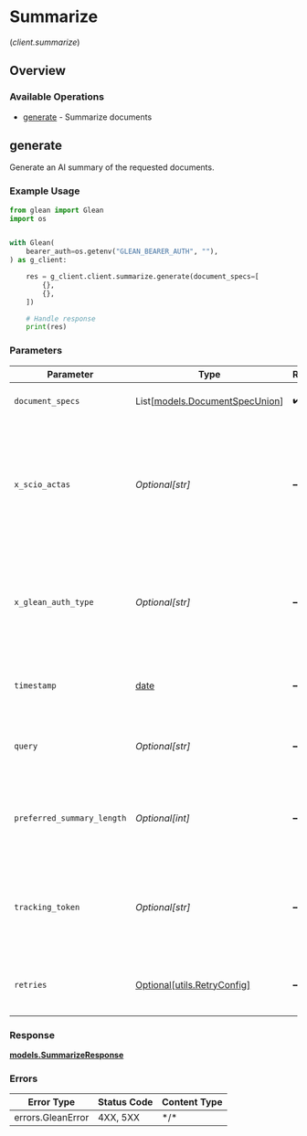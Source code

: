 # Summarize
(*client.summarize*)

## Overview

### Available Operations

* [generate](#generate) - Summarize documents

## generate

Generate an AI summary of the requested documents.

### Example Usage

```python
from glean import Glean
import os


with Glean(
    bearer_auth=os.getenv("GLEAN_BEARER_AUTH", ""),
) as g_client:

    res = g_client.client.summarize.generate(document_specs=[
        {},
        {},
    ])

    # Handle response
    print(res)

```

### Parameters

| Parameter                                                                                                                | Type                                                                                                                     | Required                                                                                                                 | Description                                                                                                              |
| ------------------------------------------------------------------------------------------------------------------------ | ------------------------------------------------------------------------------------------------------------------------ | ------------------------------------------------------------------------------------------------------------------------ | ------------------------------------------------------------------------------------------------------------------------ |
| `document_specs`                                                                                                         | List[[models.DocumentSpecUnion](../../models/documentspecunion.md)]                                                      | :heavy_check_mark:                                                                                                       | Specifications of documents to summarize                                                                                 |
| `x_scio_actas`                                                                                                           | *Optional[str]*                                                                                                          | :heavy_minus_sign:                                                                                                       | Email address of a user on whose behalf the request is intended to be made (should be non-empty only for global tokens). |
| `x_glean_auth_type`                                                                                                      | *Optional[str]*                                                                                                          | :heavy_minus_sign:                                                                                                       | Auth type being used to access the endpoint (should be non-empty only for global tokens).                                |
| `timestamp`                                                                                                              | [date](https://docs.python.org/3/library/datetime.html#date-objects)                                                     | :heavy_minus_sign:                                                                                                       | The ISO 8601 timestamp associated with the client request.                                                               |
| `query`                                                                                                                  | *Optional[str]*                                                                                                          | :heavy_minus_sign:                                                                                                       | Optional query that the summary should be about                                                                          |
| `preferred_summary_length`                                                                                               | *Optional[int]*                                                                                                          | :heavy_minus_sign:                                                                                                       | Optional length of summary output. If not given, defaults to 500 chars.                                                  |
| `tracking_token`                                                                                                         | *Optional[str]*                                                                                                          | :heavy_minus_sign:                                                                                                       | An opaque token that represents this particular result. To be used for /feedback reporting.                              |
| `retries`                                                                                                                | [Optional[utils.RetryConfig]](../../models/utils/retryconfig.md)                                                         | :heavy_minus_sign:                                                                                                       | Configuration to override the default retry behavior of the client.                                                      |

### Response

**[models.SummarizeResponse](../../models/summarizeresponse.md)**

### Errors

| Error Type        | Status Code       | Content Type      |
| ----------------- | ----------------- | ----------------- |
| errors.GleanError | 4XX, 5XX          | \*/\*             |